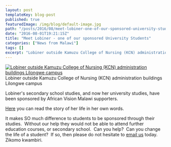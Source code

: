 ```yaml
---
layout: post
templateKey: blog-post
published: true
featuredImage: /img/blog/default-image.jpg
path: "/posts/2016/08/meet-lobiner-one-of-our-sponsored-university-students/"
date: "2016-08-01T19:21:15Z"
title: "Meet Lobiner - one of our sponsored University Students"
categories: ["News from Malawi"]
tags: []
excerpt: "Lobiner outside Kamuzu College of Nursing (KCN) administration buildings Lilongwe campus Lobiner ou..."
---
```


[![Lobiner outside Kamuzu College of Nursing (KCN) administration buildings Lilongwe campus](https://f000.backblazeb2.com/file/avm-wp-uploads/2016/08/Lobiner-1-300x225.jpg)](https://f000.backblazeb2.com/file/avm-wp-uploads/2016/08/Lobiner-1.jpg) Lobiner outside Kamuzu College of Nursing (KCN) administration buildings Lilongwe campus

Lobiner's secondary school studies, and now her university studies, have been sponsored by African Vision Malawi supporters.

[Here](https://www.africanvision.org.uk/projects/university-scholarships/lobiner-kanthenga-story-of-a-university-student/) you can read the story of her life in her own words.

It makes SO much difference to students to be sponsored through their studies.  Without our help they would not be able to attend further education courses, or secondary school.  Can you help?  Can you change the life of a student?  If so, then please do not hesitate to [email us](mailto:info@africanvision.org.uk) today.  Zikomo kwambiri.